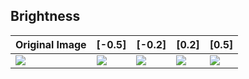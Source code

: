 Brightness
----------

| Original Image | [-0.5] | [-0.2] | [0.2] | [0.5]
|----------------|--------|--------|-------|-------|
| [![](images/orig/lenna_small.png)](../../images/orig/lenna.png) | [![](images/brightness/brightness_lenna_small_-0.5.png)](../../images/brightness/brightness_lenna_-0.5.png) | [![](images/brightness/brightness_lenna_small_-0.2.png)](../../images/brightness/brightness_lenna_-0.2.png) | [![](images/brightness/brightness_lenna_small_0.2.png)](../../images/brightness/brightness_lenna_0.2.png) | [![](images/brightness/brightness_lenna_small_0.5.png)](../../images/brightness/brightness_lenna_0.5.png)
